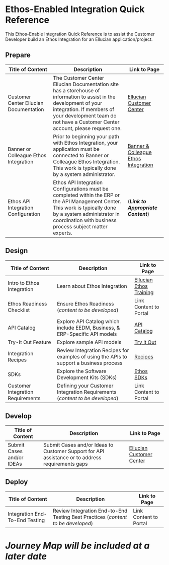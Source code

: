 ﻿# Ethos-Enabled Integration Quick Reference

This Ethos-Enable Integration Quick Reference is to assist the Customer Developer build an Ethos Integration for an Ellucian application/project. 

## **Prepare**

|Title of Content|    Description    |Link to Page|
|--|--|--|
|Customer Center Ellucian Documentation   | The Customer Center Ellucian Documentation site has a storehouse of information to assist in the development of your integration. If members of your development team do not have a Customer Center account, please request one. | <a href="https://www.ellucian.com/customer-center" target="_blank">Ellucian Customer Center</a>  | 
|Banner or Colleague Ethos Integration |Prior to beginning your path with Ethos Integration, your application must be connected to Banner or Colleague Ethos Integration. This work is typically done by a system administrator. |<a href="https://resources.elluciancloud.com/bundle/ethos_integration_acn_configure/page/c_connect_apps.html" target="_blank">Banner & Colleague Ethos Integration</a>|
|Ethos API Integration Configuration |Ethos API Integration Configurations must be completed within the ERP or the API Management Center. This work is typically done by a system administrator in coordination with business process subject matter experts.|(***Link to Appropriate Content***)|


## **Design**
|Title of Content|Description|Link to Page|
|--|--|--|
|Intro to Ethos Integration| Learn about Ethos Integration | <a href="https://www.ellucian.com/solutions/ellucian-training" target="_blank">Ellucian Ethos Training</a> |
|Ethos Readiness Checklist| Ensure Ethos Readiness (*content to be developed*) | Link Content to Portal | 
|API Catalog | Explore API Catalog which include EEDM, Business, & ERP-Specific API models | [API Catalog](/developer-portal/api-catalog/) |
|Try-It Out Feature | Explore sample API models  | [Try it Out](/developer-portal/try-it-out/) |
|Integration Recipes | Review Integration Recipes for examples of using the APIs to support a business process | [Recipes](/developer-portal/recipes/) |
|SDKs | Explore the Software Development Kits (SDKs) | [Ethos SDKs](/developer-portal/sdk/) |
|Customer Integration Requirements | Defining your Customer Integration Requirements (*content to be developed*) | Link Content to Portal

## **Develop**
|Title of Content|Description|Link to Page|
|--|--|--|
| Submit Cases and/or IDEAs | Submit Cases and/or Ideas to Customer Support for API assistance or to address requirements gaps| <a href="https://www.ellucian.com/customer-center" target="_blank">Ellucian Customer Center</a> |


## **Deploy**
|Title of Content|Description|Link to Page|
|--|--|--|
| Integration End-To-End Testing | Review Integration End-to-End Testing Best Practices  (*content to be developed*) | Link Content to Portal | 


# ***Journey Map will be included at a later date***
